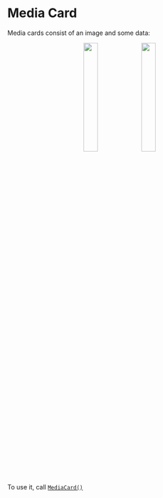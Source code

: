 # Media Card

Media cards consist of an image and some data:

<p align="center">
    <img width="25%" src="https://user-images.githubusercontent.com/4595241/147476768-c7f29881-0200-45c6-94a0-80380d4ce4b3.png">
    <img width="25%" src="https://user-images.githubusercontent.com/4595241/147477120-92db4c0a-82c0-42db-9225-d5fc97fc8bd9.png">
</p>

To use it, call [`MediaCard()`](https://github.com/Telefonica/mistica-android/blob/main/library/src/main/java/com/telefonica/mistica/compose/card/mediacard/MediaCard.kt#L24)

